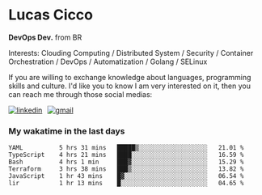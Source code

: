 # Lucas Cicco

**DevOps Dev.** from BR

Interests: Clouding Computing / Distributed System / Security / Container Orchestration / DevOps / Automatization / Golang / SELinux

If you are willing to exchange knowledge about languages, programming skills and culture. I'd like you to know I am very interested on it, then you can reach me through those social medias:

<div style="display: flex; align-items: center; gap: 10px;">
  <a href="https://www.linkedin.com/in/lucas-vitor-de-cicco" target="_blank">
    <img
      src="https://img.shields.io/badge/-LinkedIn-%230077B5?style=for-the-badge&logo=linkedin&logoColor=white"
      alt="linkedin"
      target="_blank" 
    />
  </a>
  <a href="mailto:lucasvitorx1@gmail.com">
      <img
        src="https://img.shields.io/badge/-Gmail-%23333?style=for-the-badge&logo=gmail&logoColor=white"
        alt="gmail"
        target="_blank"
      />
  </a>
</div>

### My wakatime in the last days

<!--START_SECTION:waka-->

```text
YAML          5 hrs 31 mins   █████▒░░░░░░░░░░░░░░░░░░░   21.01 %
TypeScript    4 hrs 21 mins   ████░░░░░░░░░░░░░░░░░░░░░   16.59 %
Bash          4 hrs 1 min     ███▓░░░░░░░░░░░░░░░░░░░░░   15.29 %
Terraform     3 hrs 38 mins   ███▒░░░░░░░░░░░░░░░░░░░░░   13.82 %
JavaScript    1 hr 43 mins    █▓░░░░░░░░░░░░░░░░░░░░░░░   06.54 %
lir           1 hr 13 mins    █░░░░░░░░░░░░░░░░░░░░░░░░   04.65 %
```

<!--END_SECTION:waka-->
